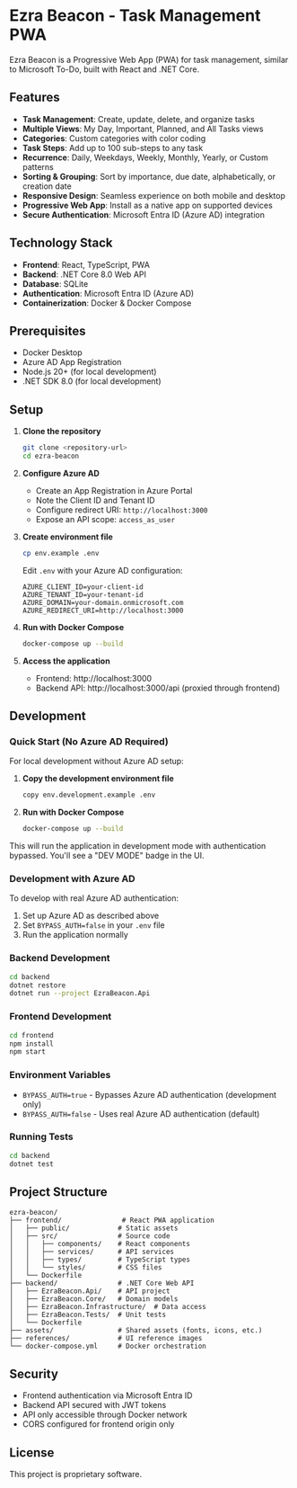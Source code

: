 # Ezra Beacon - Task Management PWA

Ezra Beacon is a Progressive Web App (PWA) for task management, similar to Microsoft To-Do, built with React and .NET Core.

## Features

- **Task Management**: Create, update, delete, and organize tasks
- **Multiple Views**: My Day, Important, Planned, and All Tasks views
- **Categories**: Custom categories with color coding
- **Task Steps**: Add up to 100 sub-steps to any task
- **Recurrence**: Daily, Weekdays, Weekly, Monthly, Yearly, or Custom patterns
- **Sorting & Grouping**: Sort by importance, due date, alphabetically, or creation date
- **Responsive Design**: Seamless experience on both mobile and desktop
- **Progressive Web App**: Install as a native app on supported devices
- **Secure Authentication**: Microsoft Entra ID (Azure AD) integration

## Technology Stack

- **Frontend**: React, TypeScript, PWA
- **Backend**: .NET Core 8.0 Web API
- **Database**: SQLite
- **Authentication**: Microsoft Entra ID (Azure AD)
- **Containerization**: Docker & Docker Compose

## Prerequisites

- Docker Desktop
- Azure AD App Registration
- Node.js 20+ (for local development)
- .NET SDK 8.0 (for local development)

## Setup

1. **Clone the repository**
   ```bash
   git clone <repository-url>
   cd ezra-beacon
   ```

2. **Configure Azure AD**
   - Create an App Registration in Azure Portal
   - Note the Client ID and Tenant ID
   - Configure redirect URI: `http://localhost:3000`
   - Expose an API scope: `access_as_user`

3. **Create environment file**
   ```bash
   cp env.example .env
   ```
   Edit `.env` with your Azure AD configuration:
   ```
   AZURE_CLIENT_ID=your-client-id
   AZURE_TENANT_ID=your-tenant-id
   AZURE_DOMAIN=your-domain.onmicrosoft.com
   AZURE_REDIRECT_URI=http://localhost:3000
   ```

4. **Run with Docker Compose**
   ```bash
   docker-compose up --build
   ```

5. **Access the application**
   - Frontend: http://localhost:3000
   - Backend API: http://localhost:3000/api (proxied through frontend)

## Development

### Quick Start (No Azure AD Required)

For local development without Azure AD setup:

1. **Copy the development environment file**
   ```bash
   copy env.development.example .env
   ```

2. **Run with Docker Compose**
   ```bash
   docker-compose up --build
   ```

This will run the application in development mode with authentication bypassed. You'll see a "DEV MODE" badge in the UI.

### Development with Azure AD

To develop with real Azure AD authentication:

1. Set up Azure AD as described above
2. Set `BYPASS_AUTH=false` in your `.env` file
3. Run the application normally

### Backend Development
```bash
cd backend
dotnet restore
dotnet run --project EzraBeacon.Api
```

### Frontend Development
```bash
cd frontend
npm install
npm start
```

### Environment Variables

- `BYPASS_AUTH=true` - Bypasses Azure AD authentication (development only)
- `BYPASS_AUTH=false` - Uses real Azure AD authentication (default)

### Running Tests
```bash
cd backend
dotnet test
```

## Project Structure

```
ezra-beacon/
├── frontend/               # React PWA application
│   ├── public/            # Static assets
│   ├── src/               # Source code
│   │   ├── components/    # React components
│   │   ├── services/      # API services
│   │   ├── types/         # TypeScript types
│   │   └── styles/        # CSS files
│   └── Dockerfile
├── backend/               # .NET Core Web API
│   ├── EzraBeacon.Api/    # API project
│   ├── EzraBeacon.Core/   # Domain models
│   ├── EzraBeacon.Infrastructure/  # Data access
│   ├── EzraBeacon.Tests/  # Unit tests
│   └── Dockerfile
├── assets/                # Shared assets (fonts, icons, etc.)
├── references/            # UI reference images
└── docker-compose.yml     # Docker orchestration
```

## Security

- Frontend authentication via Microsoft Entra ID
- Backend API secured with JWT tokens
- API only accessible through Docker network
- CORS configured for frontend origin only

## License

This project is proprietary software.
